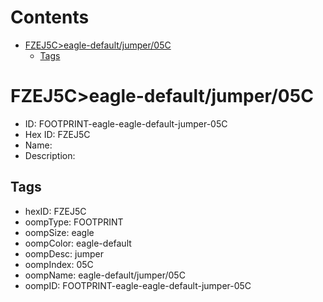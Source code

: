 



Contents
========

* [FZEJ5C>eagle-default/jumper/05C](#fzej5ceagle-defaultjumper05c)
	* [Tags](#tags)

# FZEJ5C>eagle-default/jumper/05C

- ID: FOOTPRINT-eagle-eagle-default-jumper-05C
- Hex ID: FZEJ5C
- Name: 
- Description: 

## Tags

- hexID: FZEJ5C
- oompType: FOOTPRINT
- oompSize: eagle
- oompColor: eagle-default
- oompDesc: jumper
- oompIndex: 05C
- oompName: eagle-default/jumper/05C
- oompID: FOOTPRINT-eagle-eagle-default-jumper-05C
